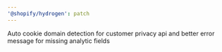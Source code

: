 ```yaml
---
'@shopify/hydrogen': patch
---
```


Auto cookie domain detection for customer privacy api and better error message for missing analytic fields
